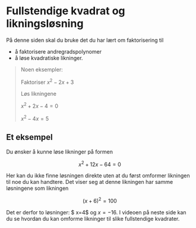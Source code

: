 # Fullstendige kvadrat og likningsløsning

På denne siden skal du bruke det du har lært om faktorisering til

* å faktorisere andregradspolynomer
* å løse kvadratiske likninger. 

> Noen eksempler: 
>
> Faktoriser $x^2-2x+3$
>
> Løs likningene
>
> $x^2+2x-4=0$
>
> $x^2-4x=5$


## Et eksempel

Du ønsker å kunne løse likninger på formen 

$$ x^2+12x-64=0 $$ 

Her kan du ikke finne løsningen direkte uten at du først omformer likningen til noe du kan handtere. Det viser seg at denne likningen har samme løsningene som likningen

$$ (x+6)^2=100 $$ 

Det er derfor to løsninger: $ x=4$  og  $x=-16$. I videoen på neste side kan du se hvordan du kan omforme likninger til slike fullstendige kvadrater.